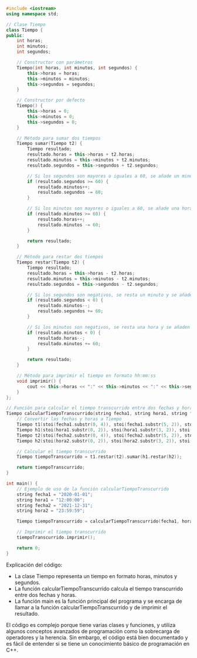 ```c++
#include <iostream>
using namespace std;

// Clase Tiempo
class Tiempo {
public:
    int horas;
    int minutos;
    int segundos;

    // Constructor con parámetros
    Tiempo(int horas, int minutos, int segundos) {
        this->horas = horas;
        this->minutos = minutos;
        this->segundos = segundos;
    }

    // Constructor por defecto
    Tiempo() {
        this->horas = 0;
        this->minutos = 0;
        this->segundos = 0;
    }

    // Método para sumar dos tiempos
    Tiempo sumar(Tiempo t2) {
        Tiempo resultado;
        resultado.horas = this->horas + t2.horas;
        resultado.minutos = this->minutos + t2.minutos;
        resultado.segundos = this->segundos + t2.segundos;

        // Si los segundos son mayores o iguales a 60, se añade un minuto y se restan 60 segundos
        if (resultado.segundos >= 60) {
            resultado.minutos++;
            resultado.segundos -= 60;
        }

        // Si los minutos son mayores o iguales a 60, se añade una hora y se restan 60 minutos
        if (resultado.minutos >= 60) {
            resultado.horas++;
            resultado.minutos -= 60;
        }

        return resultado;
    }

    // Método para restar dos tiempos
    Tiempo restar(Tiempo t2) {
        Tiempo resultado;
        resultado.horas = this->horas - t2.horas;
        resultado.minutos = this->minutos - t2.minutos;
        resultado.segundos = this->segundos - t2.segundos;

        // Si los segundos son negativos, se resta un minuto y se añaden 60 segundos
        if (resultado.segundos < 0) {
            resultado.minutos--;
            resultado.segundos += 60;
        }

        // Si los minutos son negativos, se resta una hora y se añaden 60 minutos
        if (resultado.minutos < 0) {
            resultado.horas--;
            resultado.minutos += 60;
        }

        return resultado;
    }

    // Método para imprimir el tiempo en formato hh:mm:ss
    void imprimir() {
        cout << this->horas << ":" << this->minutos << ":" << this->segundos << endl;
    }
};

// Función para calcular el tiempo transcurrido entre dos fechas y horas
Tiempo calcularTiempoTranscurrido(string fecha1, string hora1, string fecha2, string hora2) {
    // Convertir las fechas y horas a Tiempo
    Tiempo t1(stoi(fecha1.substr(0, 4)), stoi(fecha1.substr(5, 2)), stoi(fecha1.substr(8, 2)));
    Tiempo h1(stoi(hora1.substr(0, 2)), stoi(hora1.substr(3, 2)), stoi(hora1.substr(6, 2)));
    Tiempo t2(stoi(fecha2.substr(0, 4)), stoi(fecha2.substr(5, 2)), stoi(fecha2.substr(8, 2)));
    Tiempo h2(stoi(hora2.substr(0, 2)), stoi(hora2.substr(3, 2)), stoi(hora2.substr(6, 2)));

    // Calcular el tiempo transcurrido
    Tiempo tiempoTranscurrido = t1.restar(t2).sumar(h1.restar(h2));

    return tiempoTranscurrido;
}

int main() {
    // Ejemplo de uso de la función calcularTiempoTranscurrido
    string fecha1 = "2020-01-01";
    string hora1 = "12:00:00";
    string fecha2 = "2021-12-31";
    string hora2 = "23:59:59";

    Tiempo tiempoTranscurrido = calcularTiempoTranscurrido(fecha1, hora1, fecha2, hora2);

    // Imprimir el tiempo transcurrido
    tiempoTranscurrido.imprimir();

    return 0;
}
```

Explicación del código:

* La clase Tiempo representa un tiempo en formato horas, minutos y segundos.
* La función calcularTiempoTranscurrido calcula el tiempo transcurrido entre dos fechas y horas.
* La función main es la función principal del programa y se encarga de llamar a la función calcularTiempoTranscurrido y de imprimir el resultado.

El código es complejo porque tiene varias clases y funciones, y utiliza algunos conceptos avanzados de programación como la sobrecarga de operadores y la herencia. Sin embargo, el código está bien documentado y es fácil de entender si se tiene un conocimiento básico de programación en C++.